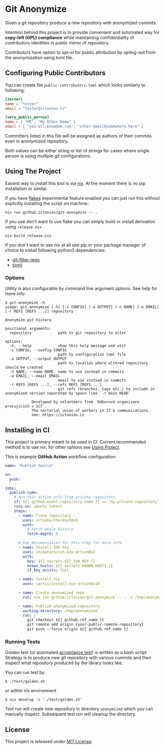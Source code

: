 # Git Anonymize

Given a git repository produce a new repository with anonymized commits.

Intention behind this project is to provide convenient and automated way
for **copy-left (GPL) compliance** while maintaining confidentiality
of contributors identities in public mirror of repository.

Contributors have option to opt-in for public attribution by
opting-out from the anonymization using toml file.

## Configuring Public Contributors

You can create file `public-contributors.toml` which looks similarly to following:

```toml
[tester]
name = "Tester"
email = "tester@ictunion.cz"

[very_public_person]
name = [ "ME", "My Other Name" ]
email = [ "you-all-know@me.com", "other-email@somewhere.here" ]
```

Committers listed in this file will be assigned as authors of their commits even
in anonymized repository.

Both values can be either string or list of strings for cases where single person
is using multiple git configurations.

## Using The Project

Easiest way to install this tool is via [nix](nixos.org/).
At the moment there is no pip installation or similar.

If you have [flakes](https://nixos.wiki/wiki/Flakes) experimental feature enabled
you can just run this without explicitly installing the script on machine:

```
nix run github:ictunion/git-anonymize -- .
```

If you use don't want to use flake you can simply build or install
derivation using `release.nix`

```
nix-build release.nix
```

If you don't want to use nix at all use pip or your package manager of choice
to install following python3 dependencies:

- [git-filter-repo](https://github.com/newren/git-filter-repo)
- [tomli](https://github.com/hukkin/tomli)

### Options

Utility is also configurable by command line argument options.
See help for more info:

```
$ git-anonymize -h
usage: git-anonymize [-h] [-c CONFIG] [-o OUTPUT] [-n NAME] [-e EMAIL] [-r REFS [REFS ...]] repository

Anonymize git history

positional arguments:
  repository            path to git repository to alter

options:
  -h, --help            show this help message and exit
  -c CONFIG, --config CONFIG
                        path to configuration toml file
  -o OUTPUT, --output OUTPUT
                        path to location where altered repository should be created
  -n NAME, --name NAME  name to use instead in commits
  -e EMAIL, --email EMAIL
                        email to use instead in commits
  -r REFS [REFS ...], --refs REFS [REFS ...]
                        git refs (branches, tags etc.) to include in anonymized version separated by space like `-r main HEAD`

            Developed by volunteers from `Odborová organizace pracujících v ICT`.
            The sectorial union of workers in IT & communications.
            See: https://ictunion.cz
```

## Installing in CI

This project is primary meant to be used in CI.
Current recommended method is to use nix, for other options see [Using Project](#using-the-project).

This is example **GitHub Action** workflow configuration:

```yaml
name: "Publish Source"

on:
  push:

jobs:
  publish-code:
    # Run this action only from private repository
    if: ${{ github.event.repository.name }} == 'my-private-repository'
    runs-on: ubuntu-latest
    steps:
      - name: Clone repository
        uses: actions/checkout@v3
        with:
          # Fetch whole history
          fetch-depth: 0

      # See documentation for this step for more info
      - name: Install SSH key
        uses: shimataro/ssh-key-action@v2
        with:
          key: ${{ secrets.GIT_SSH_KEY }}
          known_hosts: ${{ secrets.KNOWN_HOSTS }}
          if_key_exists: fail

      - name: Install nix
        uses: cachix/install-nix-action@v18

      - name: Create anonymized repo
        run: nix run github:ictunion/git-anonymize -- . -o /tmp/anonymized

      - name: Publish anonymized repository
        working-directory: /tmp/anonymized
        run: |
          git checkout ${{ github.ref_name }}
          git remote add origin {your-public-remote-repository}
          git push --force origin ${{ github.ref_name }}
```

### Running Tests

Golden test (or automated [acceptance test](https://en.wikipedia.org/wiki/Acceptance_testing)) is written as a bash script.
Strategy is to produce new git repository with various commits and then inspect what repository produced by the library looks like.

You can run test by:

```
$ ./test/golden.sh
```

or within nix environment

```
$ nix develop -c './test/golden.sh'
```

Test run will create new repository in directory `anonymized` which you can manually inspect.
Subsequent test run will cleanup the directory.

## License

This project is released under [MIT License](LICENSE).
